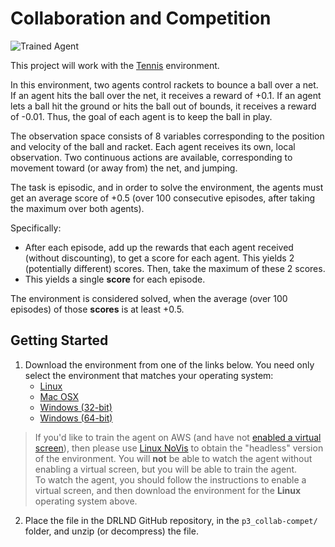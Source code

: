 # Collaboration and Competition

![Trained Agent]

This project will work with the [Tennis][Tennis Environment] environment.

In this environment, two agents control rackets to bounce a ball over a net.
If an agent hits the ball over the net, it receives a reward of +0.1.
If an agent lets a ball hit the ground or hits the ball out of bounds, it receives a reward of -0.01.
Thus, the goal of each agent is to keep the ball in play.

The observation space consists of 8 variables corresponding to the position and velocity of the ball and racket.
Each agent receives its own, local observation. 
Two continuous actions are available, corresponding to movement toward (or away from) the net, and jumping. 

The task is episodic, and in order to solve the environment, the agents must get an average score of +0.5
(over 100 consecutive episodes, after taking the maximum over both agents). 

Specifically:

- After each episode, add up the rewards that each agent received (without discounting), to get a score for each agent.
This yields 2 (potentially different) scores.
Then, take the maximum of these 2 scores.
- This yields a single **score** for each episode.

The environment is considered solved, when the average (over 100 episodes) of those **scores** is at least +0.5.

## Getting Started

1. Download the environment from one of the links below.  You need only select the environment that matches your operating system:
    - [Linux]
    - [Mac OSX]
    - [Windows (32-bit)]
    - [Windows (64-bit)]
    
> If you'd like to train the agent on AWS (and have not [enabled a virtual screen][Virtual Screen]), 
> then please use [Linux NoVis] to obtain the "headless" version of the environment. 
> You will **not** be able to watch the agent without enabling a virtual screen, 
> but you will be able to train the agent.  
> To watch the agent, you should follow the instructions to enable a virtual screen, and then download the
> environment for the **Linux** operating system above.

2. Place the file in the DRLND GitHub repository, in the `p3_collab-compet/` folder, and unzip (or decompress) the file. 

[//]: # (Image References)

[Trained Agent]: https://user-images.githubusercontent.com/10624937/42135623-e770e354-7d12-11e8-998d-29fc74429ca2.gif
[Tennis Environment]: https://github.com/Unity-Technologies/ml-agents/blob/master/docs/Learning-Environment-Examples.md#tennis

[//]: # (Links)
[Linux]: https://s3-us-west-1.amazonaws.com/udacity-drlnd/P3/Tennis/Tennis_Linux.zip
[Linux NoVis]: https://s3-us-west-1.amazonaws.com/udacity-drlnd/P3/Tennis/Tennis_Linux_NoVis.zip
[Mac OSX]: https://s3-us-west-1.amazonaws.com/udacity-drlnd/P3/Tennis/Tennis.app.zip
[Windows (32-bit)]: https://s3-us-west-1.amazonaws.com/udacity-drlnd/P3/Tennis/Tennis_Windows_x86.zip
[Windows (64-bit)]: https://s3-us-west-1.amazonaws.com/udacity-drlnd/P3/Tennis/Tennis_Windows_x86_64.zip
[Virtual Screen]: https://github.com/Unity-Technologies/ml-agents/blob/master/docs/Training-on-Amazon-Web-Service.md
